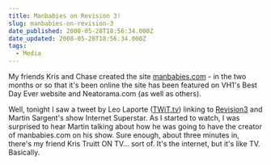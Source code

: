 ```yaml
---
title: Manbabies on Revision 3!
slug: manbabies-on-revision-3
date_published: 2008-05-28T18:56:34.000Z
date_updated: 2008-05-28T18:56:34.000Z
tags:
  - Media
---
```


My friends Kris and Chase created the site [manbabies.com](http://manbabies.com) - in the two months or so that it's been online the site has been featured on VH1's Best Day Ever website and Neatorama.com (as well as others).

Well, tonight I saw a tweet by Leo Laporte ([TWiT.tv](http://twit.tv)) linking to [Revision3](http://revision3.com) and Martin Sargent's show Internet Superstar. As I started to watch, I was surprised to hear Martin talking about how he was going to have the creator of manbabies.com on his show. Sure enough, about three minutes in, there's my friend Kris Truitt ON TV... sort of. It's the internet, but it's like TV. Basically.
